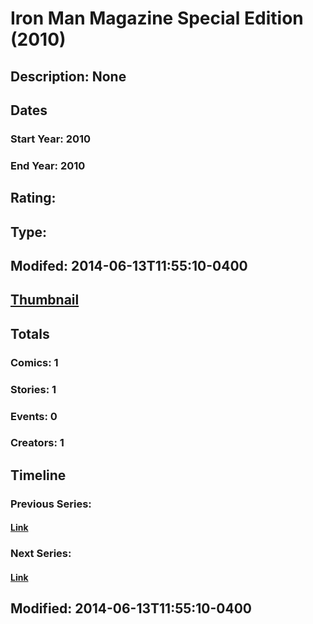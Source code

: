 # Iron Man Magazine Special Edition (2010)
## Description: None
## Dates
### Start Year: 2010
### End Year: 2010
## Rating: 
## Type: 
## Modifed: 2014-06-13T11:55:10-0400
## [Thumbnail](http://i.annihil.us/u/prod/marvel/i/mg/b/40/image_not_available.jpg)
## Totals
### Comics: 1
### Stories: 1
### Events: 0
### Creators: 1
## Timeline
### Previous Series: 
#### [Link]()
### Next Series: 
#### [Link]()
## Modified: 2014-06-13T11:55:10-0400